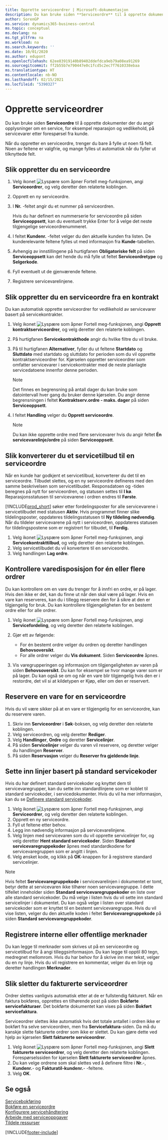 ```yaml
---
title: Opprette serviceordrer | Microsoft-dokumentasjon
description: Du kan bruke siden **Serviceordre** til å opprette dokumenter der du angir opplysninger om en service, for eksempel reparasjon og vedlikehold, på servicevarer etter forespørsel fra kunde.
author: SorenGP
ms.service: dynamics365-business-central
ms.topic: conceptual
ms.devlang: na
ms.tgt_pltfrm: na
ms.workload: na
ms.search.keywords: ''
ms.date: 10/01/2020
ms.author: edupont
ms.openlocfilehash: 62ee83919140b89402ddefdca9eb79a08ea91269
ms.sourcegitcommit: ff2b55b7e790447e0c1fcd5c2ec7f7610338ebaa
ms.translationtype: HT
ms.contentlocale: nb-NO
ms.lasthandoff: 02/15/2021
ms.locfileid: "5390327"
---
```

# <a name="create-service-orders"></a>Opprette serviceordrer
Du kan bruke siden **Serviceordre** til å opprette dokumenter der du angir opplysninger om en service, for eksempel reparasjon og vedlikehold, på servicevarer etter forespørsel fra kunde.  

Når du oppretter en serviceordre, trenger du bare å fylle ut noen få felt. Noen av feltene er valgfrie, og mange fylles ut automatisk når du fyller ut tilknyttede felt.  

## <a name="to-create-a-service-order"></a>Slik oppretter du en serviceordre    
1. Velg ikonet ![Lyspære som åpner Fortell meg-funksjonen](media/ui-search/search_small.png "Fortell hva du vil gjøre"), angi **Serviceordrer**, og velg deretter den relaterte koblingen.  
2. Opprett en ny serviceordre.  
3. I **Nr.** -feltet angir du et nummer på serviceordren.  

     Hvis du har definert en nummerserie for serviceordre på siden **Serviceoppsett**, kan du eventuelt trykke Enter for å velge det neste tilgjengelige serviceordrenummeret.  

4. I feltet **Kundenr.** -feltet velger du den aktuelle kunden fra listen. De kunderelevante feltene fylles ut med informasjon fra **Kunde**-tabellen.  

5. Avhengig av innstillingene på hurtigfanen **Obligatoriske felt** på siden **Serviceoppsett** kan det hende du må fylle ut feltet **Serviceordretype** og **Selgerkode**.  
6. Fyll eventuelt ut de gjenværende feltene.  
7. Registrere servicevarelinjene.  

## <a name="to-create-a-service-order-from-a-contract"></a>Slik oppretter du en serviceordre fra en kontrakt  
Du kan automatisk opprette serviceordrer for vedlikehold av servicevarer basert på servicekontrakter.  

1. Velg ikonet ![Lyspære som åpner Fortell meg-funksjonen](media/ui-search/search_small.png "Fortell hva du vil gjøre"), angi **Opprett kontraktserviceordrer**, og velg deretter den relaterte koblingen.  
2. På hurtigfanen **Servicekontrakthode** angir du hvilke filtre du vil bruke.  
3. På til hurtigfanen **Alternativer**, fyller du ut feltene **Startdato** og **Sluttdato** med startdato og sluttdato for perioden som du vil opprette kontraktserviceordrer for. Kjørselen oppretter serviceordrer som omfatter servicevarer i servicekontrakter med de neste planlagte servicedatoene innenfor denne perioden.  

    > [!NOTE]  
    >  Det finnes en begrensning på antall dager du kan bruke som datointervall hver gang du bruker denne kjørselen. Du angir denne begrensningen i feltet **Kontraktserv.ordre - maks. dager** på siden **Serviceoppsett**.  

4. I feltet **Handling** velger du **Opprett serviceordre**.  
    > [!NOTE]  
    >  Du kan ikke opprette ordre med flere servicevarer hvis du angir feltet **Én servicevarelinje/ordre** på siden **Serviceoppsett**. 

## <a name="to-convert-a-service-quote-to-a-service-order"></a>Slik konverterer du et servicetilbud til en serviceordre
Når en kunde har godkjent et servicetilbud, konverterer du det til en serviceordre. Tilbudet slettes, og en ny serviceordre defineres med den samme beskrivelsen som servicetilbudet. Responsdatoen og -tiden beregnes på nytt for serviceordren, og statusen settes til **I kø**. Reparasjonsstatusen til servicevarene i ordren endres til **Første**.  

[!INCLUDE[prod_short](includes/prod_short.md)] søker etter fordelingsposter for alle servicevarene i servicetilbudet med statusen **Aktiv**. Hvis programmet finner slike tildelingsposter, oppdateres tildelingsstatusen til **Ny tildeling nødvendig**. Når du tildeler servicevarene på nytt i serviceordren, oppdateres statusen for tildelingspostene som er registrert for tilbudet, til **Ferdig.**   

1. Velg ikonet ![Lyspære som åpner Fortell meg-funksjonen](media/ui-search/search_small.png "Fortell hva du vil gjøre"), angi **Servicekontrakttilbud**, og velg deretter den relaterte koblingen.  
2. Velg servicetilbudet du vil konvertere til en serviceordre.  
3. Velg handlingen **Lag ordre**.  

## <a name="to-check-item-availability-for-one-or-more-orders"></a>Kontrollere varedisposisjon for én eller flere ordrer  
Du kan kontrollere om en vare du trenger for å innfri en ordre, er på lager. Hvis den ikke er det, kan du finne ut når den skal være på lager. Hvis en vare kan reserveres, kan du i tillegg reservere den for å sikre at den er tilgjengelig for bruk. Du kan kontrollere tilgjengeligheten for en bestemt ordre eller for alle ordrer.  

1.  Velg ikonet ![Lyspære som åpner Fortell meg-funksjonen](media/ui-search/search_small.png "Fortell hva du vil gjøre"), angi **Servicefordeling**, og velg deretter den relaterte koblingen.  
2. Gjør ett av følgende:  

    * For én bestemt ordre velger du ordren og deretter handlingen **Behovsoversikt**.  
    * For alle ordrer velger du **Vis dokument**. Siden **Serviceordre** åpnes.  

3. Vis varegrupperingen og informasjon om tilgjengeligheten av varen på siden **Behovsoversikt**. Du kan for eksempel se hvor mange varer som er på lager. Du kan også se om og når en vare blir tilgjengelig hvis den er i restordre, det vil si at kildetypen er Kjøp, eller om den er reservert.

## <a name="to-reserve-an-item-for-a-service-order"></a>Reservere en vare for en serviceordre
Hvis du vil være sikker på at en vare er tilgjengelig for en serviceordre, kan du reservere varen.

1. Skriv inn **Serviceordrer** i **Søk**-boksen, og velg deretter den relaterte koblingen.  
2. Velg serviceordren, og velg deretter **Rediger**.  
3. Velg **Handlinger**, **Ordre** og deretter **Servicelinjer**.  
4. På siden **Servicelinjer** velger du varen vil reservere, og deretter velger du handlingen **Reserver**.  
5. På siden **Reservasjon** velger du **Reserver fra gjeldende linje**.

## <a name="to-insert-lines-based-on-standard-service-codes"></a>Sette inn linjer basert på standard servicekoder  
Hvis du har definert standard servicekoder og knyttet dem til servicevaregrupper, kan du sette inn standardlinjene som er koblet til standard servicekoder, i servicedokumenter. Hvis du vil ha mer informasjon, kan du se [Definere standard servicekoder](service-how-setup-service-coding.md).   

1. Velg ikonet ![Lyspære som åpner Fortell meg-funksjonen](media/ui-search/search_small.png "Fortell hva du vil gjøre"), angi **Serviceordrer**, og velg deretter den relaterte koblingen.  
2. Opprett en ny serviceordre.  
3. Fyll ut feltene etter behov.  
4. Legg inn nødvendig informasjon på servicevarelinjene.  
5. Velg linjen med servicevaren som du vil opprette servicelinjer for, og velg deretter **Hent standard servicekoder**. Siden **Standard servicevaregruppekoder** åpnes med standardkodene for servicevaregruppen som er angitt i linjen.  
6. Velg ønsket kode, og klikk på **OK**-knappen for å registrere standard servicelinjer.  

> [!NOTE]  
>  Hvis feltet **Servicevaregruppekode** i servicevarelinjen i dokumentet er tomt, betyr dette at servicevaren ikke tilhører noen servicevaregruppe. I dette tilfellet inneholder siden **Standard servicevaregruppekoder** en liste over alle standard servicekoder. Du må velge i listen hvis du vil sette inn standard servicelinjer i dokumentet. Du kan også velge i listen over standard servicekoder som er knyttet til en bestemt servicevaregruppe. Hvis du vil vise listen, velger du den aktuelle koden i feltet **Servicevaregruppekode** på siden **Standard servicevaregruppekoder**.  

## <a name="to-register-internal-or-public-comments"></a>Registrere interne eller offentlige merknader
Du kan legge til merknader som skrives ut på en serviceordre og servicetilbud for å angi tilleggsinformasjon. Du kan legge til opptil 80 tegn, medregnet mellomrom. Hvis du har behov for å skrive inn mer tekst, velger du en ny linje. Hvis du vil registrere en kommentar, velger du en linje og deretter handlingen **Merknader**.  

## <a name="to-delete-invoiced-service-orders"></a>Slik sletter du fakturerte serviceordrer  
Ordrer slettes vanligvis automatisk etter at de er fullstendig fakturert. Når en faktura bokføres, opprettes en tilhørende post på siden **Bokførte servicefakturaer**. Det bokførte dokumentet kan vises på siden **Bokført servicefaktura**.  

Serviceordrer slettes ikke automatisk hvis det totale antallet i ordren ikke er bokført fra selve serviceordren, men fra **Servicefaktura**-siden. Da må du kanskje slette fakturerte ordrer som ikke er slettet. Du kan gjøre dette ved hjelp av kjørselen **Slett fakturerte serviceordrer**.  

1. Velg ikonet ![Lyspære som åpner Fortell meg-funksjonen](media/ui-search/search_small.png "Fortell hva du vil gjøre"), angi **Slett fakturerte serviceordrer**, og velg deretter den relaterte koblingen. Forespørselssiden for kjørselen **Slett fakturerte serviceordrer** åpnes.  
2. Du kan velge ordrene som skal slettes ved å definere filtre i **Nr.**-, **Kundenr.**- og **Fakturatil-kundenr.**- -feltene.  
3. Velg **OK**.  


## <a name="see-also"></a>Se også  
[Servicebokføring](service-service-posting.md)  
[Bokføre en serviceordre](service-how-to-post-service-orders.md)  
[Konfigurere servicehåndtering](service-setup-service.md)  
[Arbeide med serviceoppgaver](service-how-to-work-on-service-tasks.md)  
[Tildele ressurser](service-how-to-allocate-resources.md)  


[!INCLUDE[footer-include](includes/footer-banner.md)]